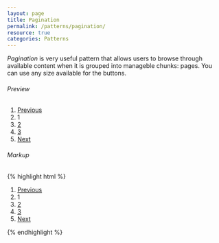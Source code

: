 ```yaml
---
layout: page
title: Pagination
permalink: /patterns/pagination/
resource: true
categories: Patterns
---
```


_Pagination_ is very useful pattern that allows users to browse through available content when it is grouped into manageble chunks: pages. You can use any size available for the buttons.

###### Preview
<div class="preview-plain">
  <div class="pagination">
    <ol class="pagination-wrapper">
      <li class="item"><a href="#" class="pure-button xsmall">Previous</a></li>
      <li class="item current"><span class="pure-button transparent xsmall">1</span></li>
      <li class="item"><a href="#" class="pure-button xsmall">2</a></li>
      <li class="item"><a href="#" class="pure-button xsmall">3</a></li>
      <li class="item"><a href="#" class="pure-button xsmall">Next</a></li>
    </ol>
  </div>
</div>

###### Markup
{% highlight html %}
<div class="pagination">
  <ol class="pagination-wrapper">
    <li class="item"><a href="#" class="pure-button xsmall">Previous</a></li>
    <li class="item current"><span class="pure-button transparent xsmall">1</span></li>
    <li class="item"><a href="#" class="pure-button xsmall">2</a></li>
    <li class="item"><a href="#" class="pure-button xsmall">3</a></li>
    <li class="item"><a href="#" class="pure-button xsmall">Next</a></li>
  </ol>
</div>
{% endhighlight %}